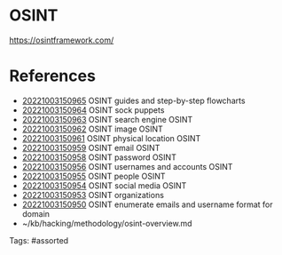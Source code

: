 # OSINT
https://osintframework.com/

# References
- [20221003150965](/zet/20221003150965/) OSINT guides and step-by-step flowcharts
- [20221003150964](/zet/20221003150964/) OSINT sock puppets
- [20221003150963](/zet/20221003150963/) OSINT search engine OSINT
- [20221003150962](/zet/20221003150962/) OSINT image OSINT
- [20221003150961](/zet/20221003150961/) OSINT physical location OSINT
- [20221003150959](/zet/20221003150959/) OSINT email OSINT
- [20221003150958](/zet/20221003150958/) OSINT password OSINT
- [20221003150956](/zet/20221003150956/) OSINT usernames and accounts OSINT
- [20221003150955](/zet/20221003150955/) OSINT people OSINT
- [20221003150954](/zet/20221003150954/) OSINT social media OSINT
- [20221003150953](/zet/20221003150953/) OSINT organizations
- [20221003150950](/zet/20221003150950/) OSINT enumerate emails and username format for domain
- ~/kb/hacking/methodology/osint-overview.md

Tags:
    #assorted


